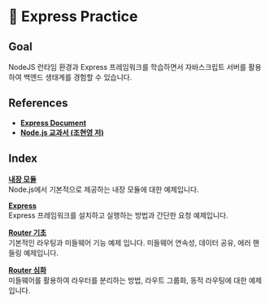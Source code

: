 # 🚚 Express Practice

## Goal

NodeJS 런타임 환경과 Express 프레임워크를 학습하면서 자바스크립트 서버를 활용하여 백엔드 생태계를 경험할 수 있습니다.

## References

- **[Express Document](https://expressjs.com/ko/)**
- [**Node.js 교과서 (조현영 저)**](http://www.yes24.com/Product/Goods/91213376)

## Index

[**내장 모듈**](https://github.com/yondo123/express-practice/tree/node-modules)  
Node.js에서 기본적으로 제공하는 내장 모듈에 대한 예제입니다.

[**Express**](https://github.com/yondo123/express-practice/tree/express)  
Express 프레임워크를 설치하고 실행하는 방법과 간단한 요청 예제입니다.

[**Router 기초**](https://github.com/yondo123/express-practice/tree/main/router-tutorial)  
 기본적인 라우팅과 미들웨어 기능 예제 입니다. 미들웨어 연속성, 데이터 공유, 에러 핸들링 예제입니다.

[**Router 심화**](https://github.com/yondo123/express-practice/tree/main/route-separation-example)  
미들웨어를 활용하여 라우터를 분리하는 방법, 라우트 그룹화, 동적 라우팅에 대한 예제입니다.
